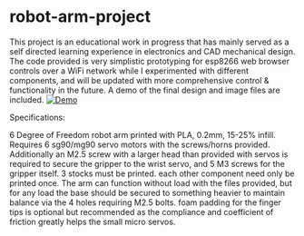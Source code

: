 # robot-arm-project

This project is an educational work in progress that has mainly served as a self directed learning experience in electronics and CAD mechanical design. The code provided is very simplistic prototyping for esp8266 web browser controls over a WiFi network while I experimented with different components, and will be updated with more comprehensive control & functionality in the future. A demo of the final design and image files are included.
[![Demo](https://img.youtube.com/vi/Rj-Bpq9z9jQ/0.jpg)](https://www.youtube.com/watch?v=Rj-Bpq9z9jQ)


Specifications:

6 Degree of Freedom robot arm printed with PLA, 0.2mm, 15-25% infill.
Requires 6 sg90/mg90 servo motors with the screws/horns provided.
Additionally an M2.5 screw with a larger head than provided with servos is required to secure the gripper to the wrist servo, and 5 M3 screws for the gripper itself.
3 stocks must be printed.
each other component need only be printed once.
The arm can function without load with the files provided, but for any load the base should be secured to something heavier to maintain balance via the 4 holes requiring M2.5 bolts.
foam padding for the finger tips is optional but recommended as the compliance and coefficient of friction greatly helps the small micro servos.
